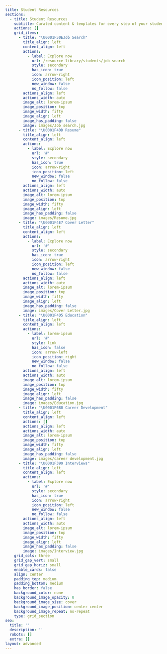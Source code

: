 ```yaml
---
title: Student Resources
sections:
  - title: Student Resources
    subtitle: Curated content & templates for every step of your student journey
    actions: []
    grid_items:
      - title: "\U0001F50EJob Search"
        title_align: left
        content_align: left
        actions:
          - label: Explore now
            url: /resource-library/students/job-search
            style: secondary
            has_icon: true
            icon: arrow-right
            icon_position: left
            new_window: false
            no_follow: false
        actions_align: left
        actions_width: auto
        image_alt: lorem-ipsum
        image_position: top
        image_width: fifty
        image_align: left
        image_has_padding: false
        image: images/Job search.jpg
      - title: "\U0001F4DD Resume"
        title_align: left
        content_align: left
        actions:
          - label: Explore now
            url: '#'
            style: secondary
            has_icon: true
            icon: arrow-right
            icon_position: left
            new_window: false
            no_follow: false
        actions_align: left
        actions_width: auto
        image_alt: lorem-ipsum
        image_position: top
        image_width: fifty
        image_align: left
        image_has_padding: false
        image: images/Resume.jpg
      - title: "\U0001F4E7 Cover Letter"
        title_align: left
        content_align: left
        actions:
          - label: Explore now
            url: '#'
            style: secondary
            has_icon: true
            icon: arrow-right
            icon_position: left
            new_window: false
            no_follow: false
        actions_align: left
        actions_width: auto
        image_alt: lorem-ipsum
        image_position: top
        image_width: fifty
        image_align: left
        image_has_padding: false
        image: images/Cover Letter.jpg
      - title: "\U0001F4D5 Education"
        title_align: left
        content_align: left
        actions:
          - label: lorem-ipsum
            url: '#'
            style: link
            has_icon: false
            icon: arrow-left
            icon_position: right
            new_window: false
            no_follow: false
        actions_align: left
        actions_width: auto
        image_alt: lorem-ipsum
        image_position: top
        image_width: fifty
        image_align: left
        image_has_padding: false
        image: images/Education.jpg
      - title: "\U0001F680 Career Development"
        title_align: left
        content_align: left
        actions: []
        actions_align: left
        actions_width: auto
        image_alt: lorem-ipsum
        image_position: top
        image_width: fifty
        image_align: left
        image_has_padding: false
        image: images/career development.jpg
      - title: "\U0001F399️ Interviews"
        title_align: left
        content_align: left
        actions:
          - label: Explore now
            url: '#'
            style: secondary
            has_icon: true
            icon: arrow-right
            icon_position: left
            new_window: false
            no_follow: false
        actions_align: left
        actions_width: auto
        image_alt: lorem-ipsum
        image_position: top
        image_width: fifty
        image_align: left
        image_has_padding: false
        image: images/Interview.jpg
    grid_cols: three
    grid_gap_vert: small
    grid_gap_horiz: small
    enable_cards: false
    align: center
    padding_top: medium
    padding_bottom: medium
    has_border: false
    background_color: none
    background_image_opacity: 0
    background_image_size: cover
    background_image_position: center center
    background_image_repeat: no-repeat
    type: grid_section
seo:
  title: ''
  description: ''
  robots: []
  extra: []
layout: advanced
---
```

